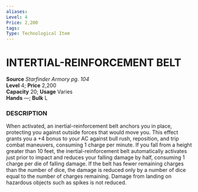 ```yaml
---
aliases: 
Level: 4
Price: 2,200
tags: 
Type: Technological Item
---
```

# INTERTIAL-REINFORCEMENT BELT

**Source** _Starfinder Armory pg. 104_  
**Level** 4; **Price** 2,200  
**Capacity** 20; **Usage** Varies  
**Hands** —; **Bulk** L

### DESCRIPTION

When activated, an inertial-reinforcement belt anchors you in place, protecting you against outside forces that would move you. This effect grants you a +4 bonus to your AC against bull rush, reposition, and trip combat maneuvers, consuming 1 charge per minute. If you fall from a height greater than 10 feet, the inertial-reinforcement belt automatically activates just prior to impact and reduces your falling damage by half, consuming 1 charge per die of falling damage. If the belt has fewer remaining charges than the number of dice, the damage is reduced only by a number of dice equal to the number of charges remaining. Damage from landing on hazardous objects such as spikes is not reduced.